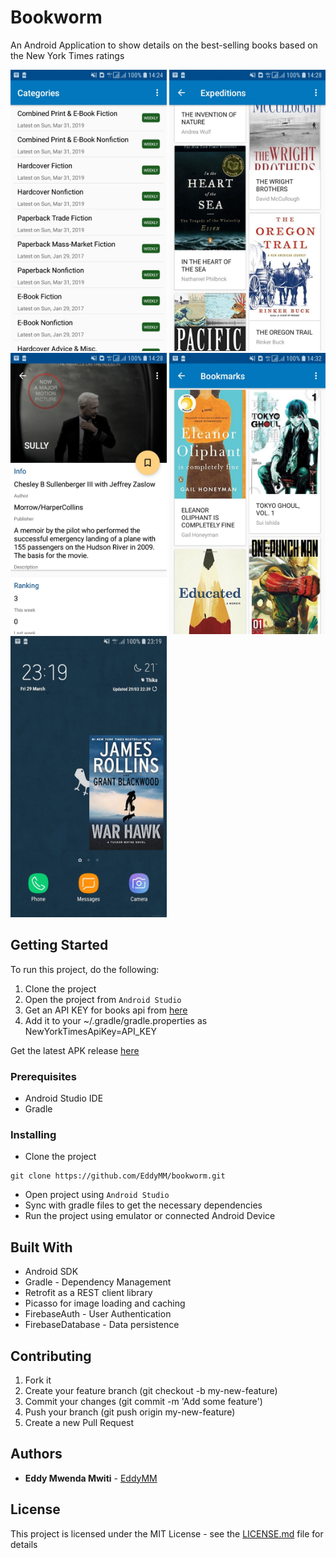 # Bookworm

An Android Application to show details on the best-selling books based on the New York Times ratings

<img src="github_assets/imgs/categories.jpg" alt="categories" width=250 height=450 /> <img src="github_assets/imgs/book_list.jpg" alt="book list" width=250 height=450 /> <img src="github_assets/imgs/book_detail.jpg" alt="book detail" width=250 height=450 /> <img src="github_assets/imgs/bookmarks.jpg" alt="bookmarks" width=250 height=450 /> <img src="github_assets/imgs/widget.jpg" alt="bookmarks" width=250 height=450 />


## Getting Started

To run this project, do the following:

1. Clone the project
2. Open the project from `Android Studio`
3. Get an API KEY for books api from [here](https://developer.nytimes.com/docs/books-product/1/overview)
4. Add it to your ~/.gradle/gradle.properties as NewYorkTimesApiKey=API_KEY

Get the latest APK release [here](https://github.com/EddyMM/bookworm/releases)

### Prerequisites

- Android Studio IDE
- Gradle


### Installing

- Clone the project

```
git clone https://github.com/EddyMM/bookworm.git
```

- Open project using `Android Studio`
- Sync with gradle files to get the necessary dependencies
- Run the project using emulator or connected Android Device


## Built With

- Android SDK
- Gradle - Dependency Management
- Retrofit as a REST client library
- Picasso for image loading and caching 
- FirebaseAuth - User Authentication
- FirebaseDatabase - Data persistence


## Contributing

1. Fork it
2. Create your feature branch (git checkout -b my-new-feature)
3. Commit your changes (git commit -m 'Add some feature')
4. Push your branch (git push origin my-new-feature)
5. Create a new Pull Request


## Authors

* **Eddy Mwenda Mwiti**  - [EddyMM](https://github.com/EddyMM)

## License

This project is licensed under the MIT License - see the [LICENSE.md](LICENSE.md) file for details
